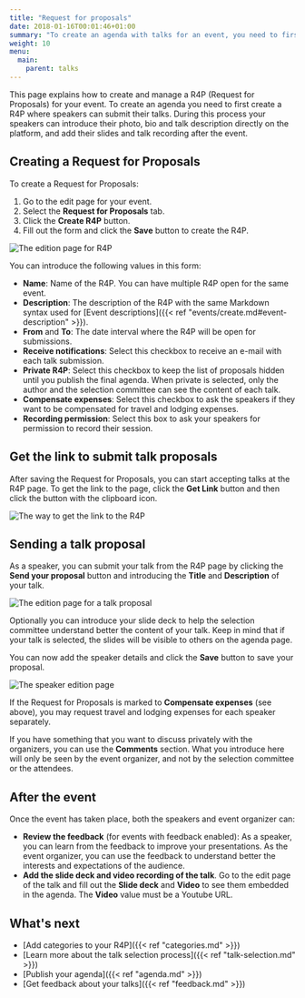 ```yaml
---
title: "Request for proposals"
date: 2018-01-16T00:01:46+01:00
summary: "To create an agenda with talks for an event, you need to first create a Request for proposals where speakers can submit their talks."
weight: 10
menu:
  main:
    parent: talks
---
```


This page explains how to create and manage a R4P (Request for Proposals) for your event. To create an agenda you need to first create a R4P where speakers can submit their talks. During this process your speakers can introduce their photo, bio and talk description directly on the platform, and add their slides and talk recording after the event.

## Creating a Request for Proposals

To create a Request for Proposals:

1. Go to the edit page for your event.
2. Select the **Request for Proposals** tab.
3. Click the **Create R4P** button.
4. Fill out the form and click the **Save** button to create the R4P.

![The edition page for R4P](/img/screenshots/talks/r4p-edit.jpg)

You can introduce the following values in this form:

- **Name**: Name of the R4P. You can have multiple R4P open for the same event.
- **Description**: The description of the R4P with the same Markdown syntax used for [Event descriptions]({{< ref "events/create.md#event-description" >}}).
- **From** and **To**: The date interval where the R4P will be open for submissions.
- **Receive notifications**: Select this checkbox to receive an e-mail with each talk submission.
- **Private R4P**: Select this checkbox to keep the list of proposals hidden until you publish the final agenda. When private is selected, only the author and the selection committee can see the content of each talk.
- **Compensate expenses**: Select this checkbox to ask the speakers if they want to be compensated for travel and lodging expenses.
- **Recording permission**: Select this box to ask your speakers for permission to record their session.

## Get the link to submit talk proposals

After saving the Request for Proposals, you can start accepting talks at the R4P page. To get the link to the page, click the **Get Link** button and then click the button with the clipboard icon.

![The way to get the link to the R4P](/img/screenshots/talks/r4p-link.jpg)

## Sending a talk proposal

As a speaker, you can submit your talk from the R4P page by clicking the **Send your proposal** button and introducing the **Title** and **Description** of your talk.

![The edition page for a talk proposal](/img/screenshots/talks/talk-edit.jpg)

Optionally you can introduce your slide deck to help the selection committee understand better the content of your talk. Keep in mind that if your talk is selected, the slides will be visible to others on the agenda page.

You can now add the speaker details and click the **Save** button to save your proposal.

![The speaker edition page](/img/screenshots/talks/speaker-edit.jpg)

If the Request for Proposals is marked to **Compensate expenses** (see above), you may request travel and lodging expenses for each speaker separately.

<aside class="note">
If you have something that you want to discuss privately with the organizers, you can use the <b>Comments</b> section. What you introduce here will only be seen by the event organizer, and not by the selection committee or the attendees.
</aside>

## After the event

Once the event has taken place, both the speakers and event organizer can:

- **Review the feedback** (for events with feedback enabled): As a speaker, you can learn from the feedback to improve your presentations. As the event organizer, you can use the feedback to understand better the interests and expectations of the audience.
- **Add the slide deck and video recording of the talk**. Go to the edit page of the talk and fill out the **Slide deck** and **Video** to see them embedded in the agenda. The **Video** value must be a Youtube URL.

## What's next

- [Add categories to your R4P]({{< ref "categories.md" >}})
- [Learn more about the talk selection process]({{< ref "talk-selection.md" >}})
- [Publish your agenda]({{< ref "agenda.md" >}})
- [Get feedback about your talks]({{< ref "feedback.md" >}})

